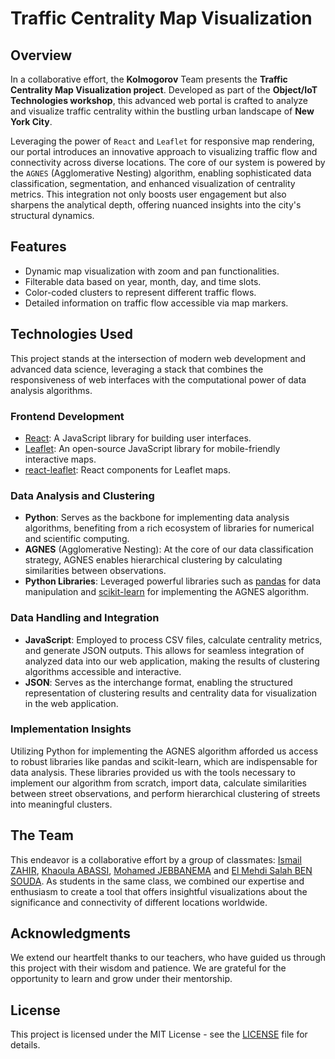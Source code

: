 # Traffic Centrality Map Visualization

## Overview
In a collaborative effort, the **Kolmogorov** Team presents the **Traffic Centrality Map Visualization project**. Developed as part of the **Object/IoT Technologies workshop**, this advanced web portal is crafted to analyze and visualize traffic centrality within the bustling urban landscape of **New York City**.

Leveraging the power of `React` and `Leaflet` for responsive map rendering, our portal introduces an innovative approach to visualizing traffic flow and connectivity across diverse locations. The core of our system is powered by the `AGNES` (Agglomerative Nesting) algorithm, enabling sophisticated data classification, segmentation, and enhanced visualization of centrality metrics. This integration not only boosts user engagement but also sharpens the analytical depth, offering nuanced insights into the city's structural dynamics.

## Features
- Dynamic map visualization with zoom and pan functionalities.
- Filterable data based on year, month, day, and time slots.
- Color-coded clusters to represent different traffic flows.
- Detailed information on traffic flow accessible via map markers.

## Technologies Used
This project stands at the intersection of modern web development and advanced data science, leveraging a stack that combines the responsiveness of web interfaces with the computational power of data analysis algorithms.

### Frontend Development
- [React](https://reactjs.org/): A JavaScript library for building user interfaces.
- [Leaflet](https://leafletjs.com/): An open-source JavaScript library for mobile-friendly interactive maps.
- [react-leaflet](https://react-leaflet.js.org/): React components for Leaflet maps.

### Data Analysis and Clustering
- **Python**: Serves as the backbone for implementing data analysis algorithms, benefiting from a rich ecosystem of libraries for numerical and scientific computing.
- **AGNES** (Agglomerative Nesting): At the core of our data classification strategy, AGNES enables hierarchical clustering by calculating similarities between observations.
- **Python Libraries**: Leveraged powerful libraries such as [pandas](https://pandas.pydata.org/) for data manipulation and [scikit-learn](https://scikit-learn.org/) for implementing the AGNES algorithm.


### Data Handling and Integration
- **JavaScript**: Employed to process CSV files, calculate centrality metrics, and generate JSON outputs. This allows for seamless integration of analyzed data into our web application, making the results of clustering algorithms accessible and interactive.
- **JSON**: Serves as the interchange format, enabling the structured representation of clustering results and centrality data for visualization in the web application.

### Implementation Insights
Utilizing Python for implementing the AGNES algorithm afforded us access to robust libraries like pandas and scikit-learn, which are indispensable for data analysis. These libraries provided us with the tools necessary to implement our algorithm from scratch, import data, calculate similarities between street observations, and perform hierarchical clustering of streets into meaningful clusters.

## The Team

This endeavor is a collaborative effort by a group of classmates: [Ismail ZAHIR](https://github.com/ismailza), [Khaoula ABASSI](https://github.com/wahya1), [Mohamed JEBBANEMA](https://github.com/medjebb) and [El Mehdi Salah BEN SOUDA](https://github.com/Mehdi-Ben-Souda). As students in the same class, we combined our expertise and enthusiasm to create a tool that offers insightful visualizations about the significance and connectivity of different locations worldwide.

## Acknowledgments

We extend our heartfelt thanks to our teachers, who have guided us through this project with their wisdom and patience. We are grateful for the opportunity to learn and grow under their mentorship.

## License
This project is licensed under the MIT License - see the [LICENSE](LICENSE) file for details.